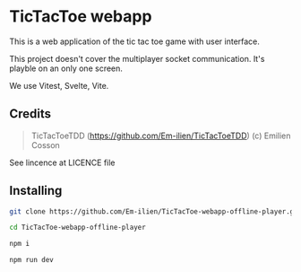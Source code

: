 # TicTacToe webapp

This is a web application of the tic tac toe game with user interface.

This project doesn't cover the multiplayer socket communication. It's playble on an only one screen.

We use Vitest, Svelte, Vite.

## Credits

> TicTacToeTDD (https://github.com/Em-ilien/TicTacToeTDD)
> (c) Emilien Cosson

See lincence at LICENCE file

## Installing

```bash
git clone https://github.com/Em-ilien/TicTacToe-webapp-offline-player.git

cd TicTacToe-webapp-offline-player

npm i

npm run dev
```
